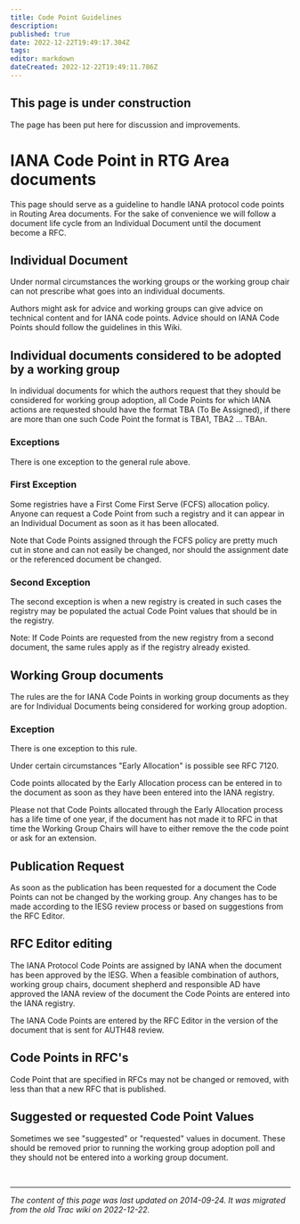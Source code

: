 ```yaml
---
title: Code Point Guidelines
description: 
published: true
date: 2022-12-22T19:49:17.304Z
tags: 
editor: markdown
dateCreated: 2022-12-22T19:49:11.786Z
---
```


## This page is under construction

The page has been put here for discussion and improvements.

# IANA Code Point in RTG Area documents

This page should serve as a guideline to handle IANA protocol code points in Routing Area documents. For the sake of convenience we will follow a document life cycle from an Individual Document until the document become a RFC.

## Individual Document

Under normal circumstances the working groups or the working group chair can not prescribe what goes into an individual documents.

Authors might ask for advice and working groups can give advice on technical content and for IANA code points. Advice should on IANA Code Points should follow the guidelines in this Wiki.

## Individual documents considered to be adopted by a working group

In individual documents for which the authors request that they should be considered for working group adoption, all Code Points for which IANA actions are requested should have the format TBA (To Be Assigned), if there are more than one such Code Point the format is TBA1, TBA2 ... TBAn.

### Exceptions

There is one exception to the general rule above.

### First Exception

Some registries have a First Come First Serve (FCFS) allocation policy. Anyone can request a Code Point from such a registry and it can appear in an Individual Document as soon as it has been allocated.

Note that Code Points assigned through the FCFS policy are pretty much cut in stone and can not easily be changed, nor should the assignment date or the referenced document be changed.

### Second Exception

The second exception is when a new registry is created in such cases the registry may be populated the actual Code Point values that should be in the registry.

Note: If Code Points are requested from the new registry from a second document, the same rules apply as if the registry already existed.

## Working Group documents

The rules are the for IANA Code Points in working group documents as they are for Individual Documents being considered for working group adoption.

### Exception

There is one exception to this rule.

Under certain circumstances "Early Allocation" is possible see RFC 7120.

Code points allocated by the Early Allocation process can be entered in to the document as soon as they have been entered into the IANA registry.

Please not that Code Points allocated through the Early Allocation process has a life time of one year, if the document has not made it to RFC in that time the Working Group Chairs will have to either remove the the code point or ask for an extension.

## Publication Request

As soon as the publication has been requested for a document the Code Points can not be changed by the working group. Any changes has to be made according to the IESG review process or based on suggestions from the RFC Editor.

## RFC Editor editing

The IANA Protocol Code Points are assigned by IANA when the document has been approved by the IESG. When a feasible combination of authors, working group chairs, document shepherd and responsible AD have approved the IANA review of the document the Code Points are entered into the IANA registry.

The IANA Code Points are entered by the RFC Editor in the version of the document that is sent for AUTH48 review.

## Code Points in RFC's

Code Point that are specified in RFCs may not be changed or removed, with less than that a new RFC that is published.

## Suggested or requested Code Point Values

Sometimes we see "suggested" or "requested" values in document. These should be removed prior to running the working group adoption poll and they should not be entered into a working group document. 

&nbsp;
&nbsp;
&nbsp;

---

*The content of this page was last updated on 2014-09-24. It was migrated from the old Trac wiki on 2022-12-22.*